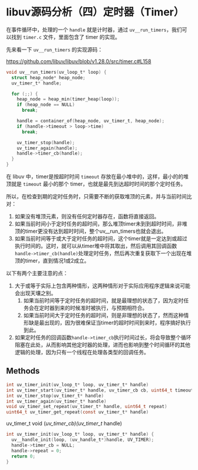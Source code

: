# libuv源码分析（四）定时器（Timer）

在事件循环中，处理的一个 `handle` 就是计时器，通过 `uv__run_timers`，我们可以找到 `timer.c` 文件，里面包含了 timer 的实现。

先来看一下 `uv__run_timers` 的实现源码：

https://github.com/libuv/libuv/blob/v1.28.0/src/timer.c#L158

```c
void uv__run_timers(uv_loop_t* loop) {
  struct heap_node* heap_node;
  uv_timer_t* handle;

  for (;;) {
    heap_node = heap_min(timer_heap(loop));
    if (heap_node == NULL)
      break;

    handle = container_of(heap_node, uv_timer_t, heap_node);
    if (handle->timeout > loop->time)
      break;

    uv_timer_stop(handle);
    uv_timer_again(handle);
    handle->timer_cb(handle);
  }
}
```

在 libuv 中，timer是按超时时间 `timeout` 存放在最小堆中的，这样，最小的的堆顶就是 `timeout` 最小的那个 timer，也就是最先到达超时时间的那个定时任务。

所以，在检查到期的定时任务时，只需要不断的获取堆顶的元素，并与当前时间比对：

1. 如果没有堆顶元素，则没有任何定时器存在，函数将直接返回。
2. 如果当前时间小于定时任务的超时间，那么堆顶timer未到到超时时间，非堆顶的timer更没有达到超时时间，整个uv__run_timers也就会退出。
3. 如果当前时间等于或大于定时任务的超时间，这个timer就是一定达到或超过执行时间的。这时，就可以从timer堆中将其取出，然后调用其回调函数`handle->timer_cb(handle)`处理定时任务，然后再次重复获取下一个出现在堆顶的timer，直到情况1或2成立。

  以下有两个主要注意的点：
   1. 大于或等于实际上包含两种情形，这两种情形对于实际应用程序逻辑来说可能会出现天壤之别。
      1. 如果当前时间等于定时任务的超时间，就是最理想的状态了，因为定时任务会在定时器到来的时候准时被执行，与预期相符合。
      2. 如果当前时间大于定时任务的超时间，则是非理想的状态了，然而这种情形缺是最出现的，因为很难保证当timer的超时时间到来时，程序搞好执行到此。
   2. 如果定时任务的回调函数`handle->timer_cb`执行时间过长，将会导致整个循环阻塞在此处，从而影响其他定时器的处理，进而也影响到整个时间循环的其他逻辑的处理，因为只有一个线程在处理各类型的回调任务。

## Methods

```c
int uv_timer_init(uv_loop_t* loop, uv_timer_t* handle)
int uv_timer_start(uv_timer_t* handle, uv_timer_cb cb, uint64_t timeout, uint64_t repeat)
int uv_timer_stop(uv_timer_t* handle)
int uv_timer_again(uv_timer_t* handle)
void uv_timer_set_repeat(uv_timer_t* handle, uint64_t repeat)
uint64_t uv_timer_get_repeat(const uv_timer_t* handle)
```

uv_timer_t
void (*uv_timer_cb)(uv_timer_t* handle)


```c
int uv_timer_init(uv_loop_t* loop, uv_timer_t* handle) {
  uv__handle_init(loop, (uv_handle_t*)handle, UV_TIMER);
  handle->timer_cb = NULL;
  handle->repeat = 0;
  return 0;
}
```
